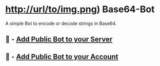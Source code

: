 # [http://url/to/img.png](https://cdn.discordapp.com/emojis/1304172810532290560.webp?size=44&quality=lossless)) Base64-Bot
A simple Bot to encode or decode strings in Base64.

## 🔗 - [Add Public Bot to your __Server__](https://discord.com/oauth2/authorize?client_id=1302570462072803368&permissions=278528&integration_type=0&scope=bot+applications.commands)

## 🔗 - [Add Public Bot to your __Account__](https://discord.com/oauth2/authorize?client_id=1302570462072803368&permissions=278528&integration_type=1&scope=bot+applications.commands) 
